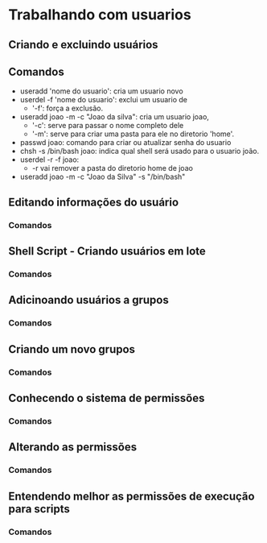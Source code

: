 # Trabalhando com usuarios

## Criando e excluindo usuários

## Comandos

- useradd 'nome do usuario': cria um usuario novo
- userdel -f 'nome do usuario': exclui um usuario de 
  - '-f': força a exclusão.
- useradd joao -m -c "Joao da silva": cria um usuario joao, 
  - '-c': serve para passar o nome completo dele
  - '-m': serve para criar uma pasta para ele no diretorio 'home'.
- passwd joao: comando para criar ou atualizar senha do usuario
- chsh -s /bin/bash joao: indica qual shell será usado para o usuario joão.
- userdel -r -f joao:
  - -r vai remover a pasta do diretorio home de joao
- useradd joao -m -c "Joao da Silva" -s "/bin/bash"

## Editando informações do usuário 

### Comandos

##  Shell Script - Criando usuários em lote

### Comandos

##  Adicinoando usuários a grupos

### Comandos

##  Criando um novo grupos

### Comandos

##  Conhecendo o sistema de permissões

### Comandos

##  Alterando as permissões

### Comandos

##  Entendendo melhor as permissões de execução para scripts

### Comandos
